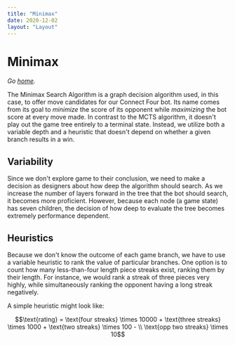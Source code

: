 ```yaml
---
title: "Minimax"
date: 2020-12-02
layout: "Layout"
---
```


# Minimax

*Go [home](/).*

The Minimax Search Algorithm is a graph decision algorithm used, in this case, to offer move candidates for our Connect Four bot. Its name comes from its goal to *minimize* the score of its opponent while *maximizing* the bot score at every move made. In contrast to the MCTS algorithm, it doesn't play out the game tree entirely to a terminal state. Instead, we utilize both a variable depth and a heuristic that doesn't depend on whether a given branch results in a win.

## Variability

Since we don't explore game to their conclusion, we need to make a decision as designers about how deep the algorithm should search. As we increase the number of layers forward in the tree that the bot should search, it becomes more proficient. However, because each node (a game state) has seven children, the decision of how deep to evaluate the tree becomes extremely performance dependent.

## Heuristics

Because we don't know the outcome of each game branch, we have to use a variable heuristic to rank the value of particular branches. One option is to count how many less-than-four length piece streaks exist, ranking them by their length. For instance, we would rank a streak of three pieces very highly, while simultaneously ranking the opponent having a long streak negatively.

A simple heuristic might look like:

$$\text{rating} = \text{four streaks} \times 10000 + \text{three streaks} \times 1000 + \text{two streaks} \times 100 - \\ \text{opp two streaks} \times 10$$
